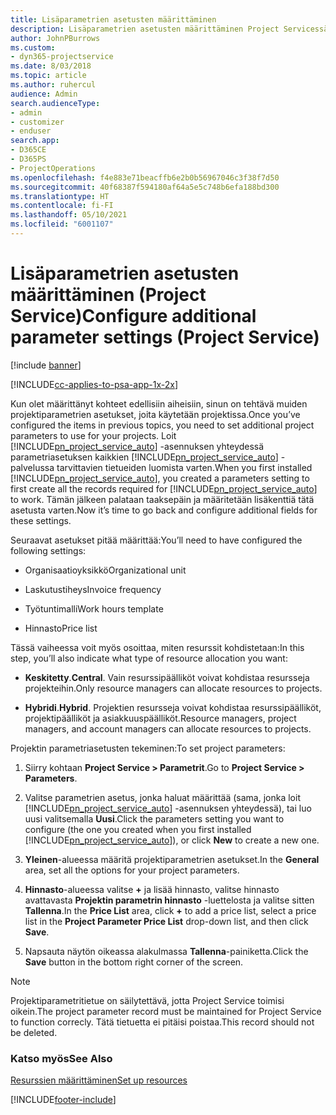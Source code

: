 ```yaml
---
title: Lisäparametrien asetusten määrittäminen
description: Lisäparametrien asetusten määrittäminen Project Servicessä
author: JohnPBurrows
ms.custom:
- dyn365-projectservice
ms.date: 8/03/2018
ms.topic: article
ms.author: ruhercul
audience: Admin
search.audienceType:
- admin
- customizer
- enduser
search.app:
- D365CE
- D365PS
- ProjectOperations
ms.openlocfilehash: f4e883e71beacffb6e2b0b56967046c3f38f7d50
ms.sourcegitcommit: 40f68387f594180af64a5e5c748b6efa188bd300
ms.translationtype: HT
ms.contentlocale: fi-FI
ms.lasthandoff: 05/10/2021
ms.locfileid: "6001107"
---
```

# <a name="configure-additional-parameter-settings-project-service"></a><span data-ttu-id="00f4d-103">Lisäparametrien asetusten määrittäminen (Project Service)</span><span class="sxs-lookup"><span data-stu-id="00f4d-103">Configure additional parameter settings (Project Service)</span></span>

[!include [banner](../includes/psa-now-project-operations.md)]

[!INCLUDE[cc-applies-to-psa-app-1x-2x](../includes/cc-applies-to-psa-app-1x-2x.md)]

<span data-ttu-id="00f4d-104">Kun olet määrittänyt kohteet edellisiin aiheisiin, sinun on tehtävä muiden projektiparametrien asetukset, joita käytetään projektissa.</span><span class="sxs-lookup"><span data-stu-id="00f4d-104">Once you’ve configured the items in previous topics, you need to set additional project parameters to use for your projects.</span></span> <span data-ttu-id="00f4d-105">Loit [!INCLUDE[pn_project_service_auto](../includes/pn-project-service-auto.md)] -asennuksen yhteydessä parametriasetuksen kaikkien [!INCLUDE[pn_project_service_auto](../includes/pn-project-service-auto.md)] -palvelussa tarvittavien tietueiden luomista varten.</span><span class="sxs-lookup"><span data-stu-id="00f4d-105">When you first installed [!INCLUDE[pn_project_service_auto](../includes/pn-project-service-auto.md)], you created a parameters setting to first create all the records required for [!INCLUDE[pn_project_service_auto](../includes/pn-project-service-auto.md)] to work.</span></span> <span data-ttu-id="00f4d-106">Tämän jälkeen palataan taaksepäin ja määritetään lisäkenttiä tätä asetusta varten.</span><span class="sxs-lookup"><span data-stu-id="00f4d-106">Now it’s time to go back and configure additional fields for these settings.</span></span>  
  
 <span data-ttu-id="00f4d-107">Seuraavat asetukset pitää määrittää:</span><span class="sxs-lookup"><span data-stu-id="00f4d-107">You’ll need to have configured the following settings:</span></span>  
  
-   <span data-ttu-id="00f4d-108">Organisaatioyksikkö</span><span class="sxs-lookup"><span data-stu-id="00f4d-108">Organizational unit</span></span>  
  
-   <span data-ttu-id="00f4d-109">Laskutustiheys</span><span class="sxs-lookup"><span data-stu-id="00f4d-109">Invoice frequency</span></span>  
  
-   <span data-ttu-id="00f4d-110">Työtuntimalli</span><span class="sxs-lookup"><span data-stu-id="00f4d-110">Work hours template</span></span>  
  
-   <span data-ttu-id="00f4d-111">Hinnasto</span><span class="sxs-lookup"><span data-stu-id="00f4d-111">Price list</span></span>  
 
<span data-ttu-id="00f4d-112">Tässä vaiheessa voit myös osoittaa, miten resurssit kohdistetaan:</span><span class="sxs-lookup"><span data-stu-id="00f4d-112">In this step, you’ll also indicate what type of resource allocation you want:</span></span>  
  
- <span data-ttu-id="00f4d-113">**Keskitetty**.</span><span class="sxs-lookup"><span data-stu-id="00f4d-113">**Central**.</span></span> <span data-ttu-id="00f4d-114">Vain resurssipäälliköt voivat kohdistaa resursseja projekteihin.</span><span class="sxs-lookup"><span data-stu-id="00f4d-114">Only resource managers can allocate resources to projects.</span></span>  
  
- <span data-ttu-id="00f4d-115">**Hybridi**.</span><span class="sxs-lookup"><span data-stu-id="00f4d-115">**Hybrid**.</span></span> <span data-ttu-id="00f4d-116">Projektien resursseja voivat kohdistaa resurssipäälliköt, projektipäälliköt ja asiakkuuspäälliköt.</span><span class="sxs-lookup"><span data-stu-id="00f4d-116">Resource managers, project managers, and account managers can allocate resources to projects.</span></span>  
  
 
<span data-ttu-id="00f4d-117">Projektin parametriasetusten tekeminen:</span><span class="sxs-lookup"><span data-stu-id="00f4d-117">To set project parameters:</span></span>  
  
1. <span data-ttu-id="00f4d-118">Siirry kohtaan **Project Service > Parametrit**.</span><span class="sxs-lookup"><span data-stu-id="00f4d-118">Go to **Project Service > Parameters**.</span></span>  
  
2. <span data-ttu-id="00f4d-119">Valitse parametrien asetus, jonka haluat määrittää (sama, jonka loit [!INCLUDE[pn_project_service_auto](../includes/pn-project-service-auto.md)] -asennuksen yhteydessä), tai luo uusi valitsemalla **Uusi**.</span><span class="sxs-lookup"><span data-stu-id="00f4d-119">Click the parameters setting you want to configure (the one you created when you first installed [!INCLUDE[pn_project_service_auto](../includes/pn-project-service-auto.md)]), or click **New** to create a new one.</span></span>  
  
3. <span data-ttu-id="00f4d-120">**Yleinen**-alueessa määritä projektiparametrien asetukset.</span><span class="sxs-lookup"><span data-stu-id="00f4d-120">In the **General** area, set all the options for your project parameters.</span></span>  
  
4. <span data-ttu-id="00f4d-121">**Hinnasto**-alueessa valitse **+** ja lisää hinnasto, valitse hinnasto avattavasta **Projektin parametrin hinnasto** -luettelosta ja valitse sitten **Tallenna**.</span><span class="sxs-lookup"><span data-stu-id="00f4d-121">In the **Price List** area, click **+** to add a price list, select a price list in the **Project Parameter Price List** drop-down list, and then click **Save**.</span></span>  
  
5. <span data-ttu-id="00f4d-122">Napsauta näytön oikeassa alakulmassa **Tallenna**-painiketta.</span><span class="sxs-lookup"><span data-stu-id="00f4d-122">Click the **Save** button in the bottom right corner of the screen.</span></span>  

> [!NOTE]
> <span data-ttu-id="00f4d-123">Projektiparametritietue on säilytettävä, jotta Project Service toimisi oikein.</span><span class="sxs-lookup"><span data-stu-id="00f4d-123">The project parameter record must be maintained for Project Service to function correcly.</span></span> <span data-ttu-id="00f4d-124">Tätä tietuetta ei pitäisi poistaa.</span><span class="sxs-lookup"><span data-stu-id="00f4d-124">This record should not be deleted.</span></span>

### <a name="see-also"></a><span data-ttu-id="00f4d-125">Katso myös</span><span class="sxs-lookup"><span data-stu-id="00f4d-125">See Also</span></span>  
 [<span data-ttu-id="00f4d-126">Resurssien määrittäminen</span><span class="sxs-lookup"><span data-stu-id="00f4d-126">Set up resources</span></span>](../psa/set-up-resources.md)


[!INCLUDE[footer-include](../includes/footer-banner.md)]